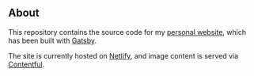 ## About

This repository contains the source code for my [personal website](http://www.bronsonavila.com/), which has been built with [Gatsby](https://www.gatsbyjs.org/).

The site is currently hosted on [Netlify](https://www.netlify.com/), and image content is served via [Contentful](https://www.contentful.com/).
